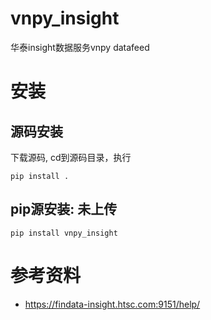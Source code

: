 # vnpy_insight
华泰insight数据服务vnpy datafeed

# 安装
## 源码安装 
下载源码, cd到源码目录，执行
```angular2html
pip install .
```
## pip源安装: 未上传
```angular2html
pip install vnpy_insight
```

# 参考资料
- https://findata-insight.htsc.com:9151/help/
